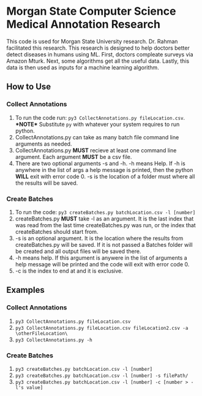 <!DOCTYPEhtml>
 <html lang="en-US">
  <body>

<h1>Morgan State Computer Science Medical Annotation Research</h1>
<p>This code is used for Morgan State University research. Dr. Rahman facilitated this research. This research is designed to help doctors better detect diseases in humans using ML. First, doctors compleate surveys via Amazon Mturk. Next, some algorithms get all the useful data. Lastly, this data is then used as inputs for a machine learning algorithm.</p>

<h2>How to Use</h2>

<h3>Collect Annotations</h3>
<ol>
	<li>To run the code run: <code>py3 CollectAnnotations.py fileLocation.csv</code>. <br /><b>*NOTE*</b> Substitute <code>py</code> with whatever your system requires to run python.</li>
	<li>CollectAnnotations.py can take as many batch file command line arguments as needed.</li>
	<li>CollectAnnotations.py <b>MUST</b> recieve  at least one command line argument. Each argument <b>MUST</b> be a csv file.</li>
	<li>There are two optional arguments -s and -h. -h means Help. If -h is anywhere in the list of args a help message is printed, then the python <b>WILL</b> exit with error code 0. -s is the location of a folder must where all the results will be saved.</li>
</ol>

<h3>Create Batches</h3>
<ol>
	<li>To run the code: <code>py3 createBatches.py batchLocation.csv -l [number]</code></li>
	<li>createBatches.py <b>MUST</b> take -l as an argument. It is the last index that was read from the last time createBatches.py was run, or the index that createBatches should start from.</li>
	<li>-s is an optional argument. It is the location where the results from createBatches.py will be saved. If it is not passed a Batches folder will be created and all output files will be saved there.</li>
	<li>-h means help. If this argument is anywere in the list of arguments a help message will be printed and the code will exit with error code 0.</li>
	<li>-c is the index to end at and it is exclusive.</li>
</ol>

<h2>Examples</h2>

<h3>Collect Annotations</h3>
<ol>
	<li><code>py3 CollectAnnotations.py fileLocation.csv</code></li>
	<li><code>py3 CollectAnnotations.py fileLocation.csv fileLocation2.csv -a \otherFileLocation\</code></li>
	<li><code>py3 CollectAnnotations.py -h</code></li>
</ol>

<h3>Create Batches</h3>
<ol>
	<li><code>py3 createBatches.py batchLocation.csv -l [number]</code></li>
	<li><code>py3 createBatches.py batchLocation.csv -l [number] -s filePath/</code></li>
	<li><code>py3 createBatches.py batchLocation.csv -l [number] -c [number > -l's value]</code></li>
</ol>

 </body>
</html>